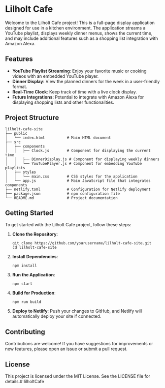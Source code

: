 # Lilholt Cafe

Welcome to the Lilholt Cafe project! This is a full-page display application designed for use in a kitchen environment. The application streams a YouTube playlist, displays weekly dinner menus, shows the current time, and may include additional features such as a shopping list integration with Amazon Alexa.

## Features

- **YouTube Playlist Streaming**: Enjoy your favorite music or cooking videos with an embedded YouTube player.
- **Dinner Display**: View the planned dinners for the week in a user-friendly format.
- **Real-Time Clock**: Keep track of time with a live clock display.
- **Future Integrations**: Potential to integrate with Amazon Alexa for displaying shopping lists and other functionalities.

## Project Structure

```
lilholt-cafe-site
├── public
│   └── index.html          # Main HTML document
├── src
│   ├── components
│   │   ├── Clock.js        # Component for displaying the current time
│   │   ├── DinnerDisplay.js # Component for displaying weekly dinners
│   │   └── YouTubePlayer.js # Component for embedding YouTube playlists
│   ├── styles
│   │   └── main.css        # CSS styles for the application
│   └── app.js              # Main JavaScript file that integrates components
├── netlify.toml            # Configuration for Netlify deployment
├── package.json            # npm configuration file
└── README.md               # Project documentation
```

## Getting Started

To get started with the Lilholt Cafe project, follow these steps:

1. **Clone the Repository**: 
   ```
   git clone https://github.com/yourusername/lilholt-cafe-site.git
   cd lilholt-cafe-site
   ```

2. **Install Dependencies**: 
   ```
   npm install
   ```

3. **Run the Application**: 
   ```
   npm start
   ```

4. **Build for Production**: 
   ```
   npm run build
   ```

5. **Deploy to Netlify**: 
   Push your changes to GitHub, and Netlify will automatically deploy your site if connected.

## Contributing

Contributions are welcome! If you have suggestions for improvements or new features, please open an issue or submit a pull request.

## License

This project is licensed under the MIT License. See the LICENSE file for details.# lilholtCafe

